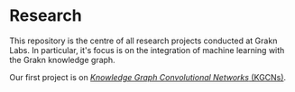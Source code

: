 # Research
This repository is the centre of all research projects conducted at Grakn Labs. In particular, it's focus is on the integration of machine learning with the Grakn knowledge graph.

Our first project is on [*Knowledge Graph Convolutional Networks* (KGCNs)](/kglib/kgcn).